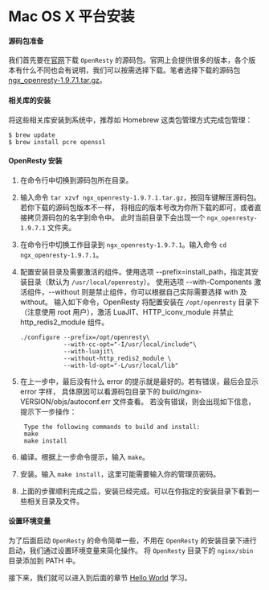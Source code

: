 # Mac OS X 平台安装

#### 源码包准备

我们首先要在[官网](http://openresty.org/)下载 `OpenResty` 的源码包。官网上会提供很多的版本，各个版本有什么不同也会有说明，我们可以按需选择下载。笔者选择下载的源码包 [ngx_openresty-1.9.7.1.tar.gz](https://openresty.org/download/ngx_openresty-1.9.7.1.tar.gz)。

#### 相关库的安装

将这些相关库安装到系统中，推荐如 Homebrew 这类包管理方式完成包管理：

```shell
$ brew update
$ brew install pcre openssl
```

#### OpenResty 安装

1. 在命令行中切换到源码包所在目录。
1. 输入命令 ```tar xzvf ngx_openresty-1.9.7.1.tar.gz```，按回车键解压源码包。若你下载的源码包版本不一样，
将相应的版本号改为你所下载的即可，或者直接拷贝源码包的名字到命令中。
此时当前目录下会出现一个 `ngx_openresty-1.9.7.1` 文件夹。
1. 在命令行中切换工作目录到 `ngx_openresty-1.9.7.1`。输入命令 ```cd ngx_openresty-1.9.7.1```。
1. 配置安装目录及需要激活的组件。使用选项 --prefix=install_path，指定其安装目录（默认为 `/usr/local/openresty`）。
使用选项 --with-Components 激活组件，--without 则是禁止组件，你可以根据自己实际需要选择 with 及 without。
输入如下命令，OpenResty 将配置安装在 `/opt/openresty` 目录下（注意使用 root 用户），激活 LuaJIT、HTTP\_iconv\_module 并禁止 http\_redis2\_module 组件。

    ```
    ./configure --prefix=/opt/openresty\
                --with-cc-opt="-I/usr/local/include"\
                --with-luajit\
                --without-http_redis2_module \
                --with-ld-opt="-L/usr/local/lib"
    ```

1. 在上一步中，最后没有什么 error 的提示就是最好的。若有错误，最后会显示 error 字样，
具体原因可以看源码包目录下的 build/nginx-VERSION/objs/autoconf.err 文件查看。
若没有错误，则会出现如下信息，提示下一步操作：

    ```
     Type the following commands to build and install:
     make
     make install
    ```

7. 编译。根据上一步命令提示，输入 ```make```。
8. 安装。输入 ```make install```，这里可能需要输入你的管理员密码。
9. 上面的步骤顺利完成之后，安装已经完成。可以在你指定的安装目录下看到一些相关目录及文件。

#### 设置环境变量

为了后面启动 `OpenResty` 的命令简单一些，不用在 `OpenResty` 的安装目录下进行启动，我们通过设置环境变量来简化操作。
将 `OpenResty` 目录下的 `nginx/sbin` 目录添加到 PATH 中。

接下来，我们就可以进入到后面的章节 [Hello World](helloworld.md) 学习。
